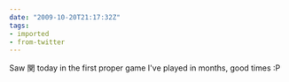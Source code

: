 ```yaml
---
date: "2009-10-20T21:17:32Z"
tags:
- imported
- from-twitter
---
```

Saw 関 today in the first proper game I've played in months, good times :P
